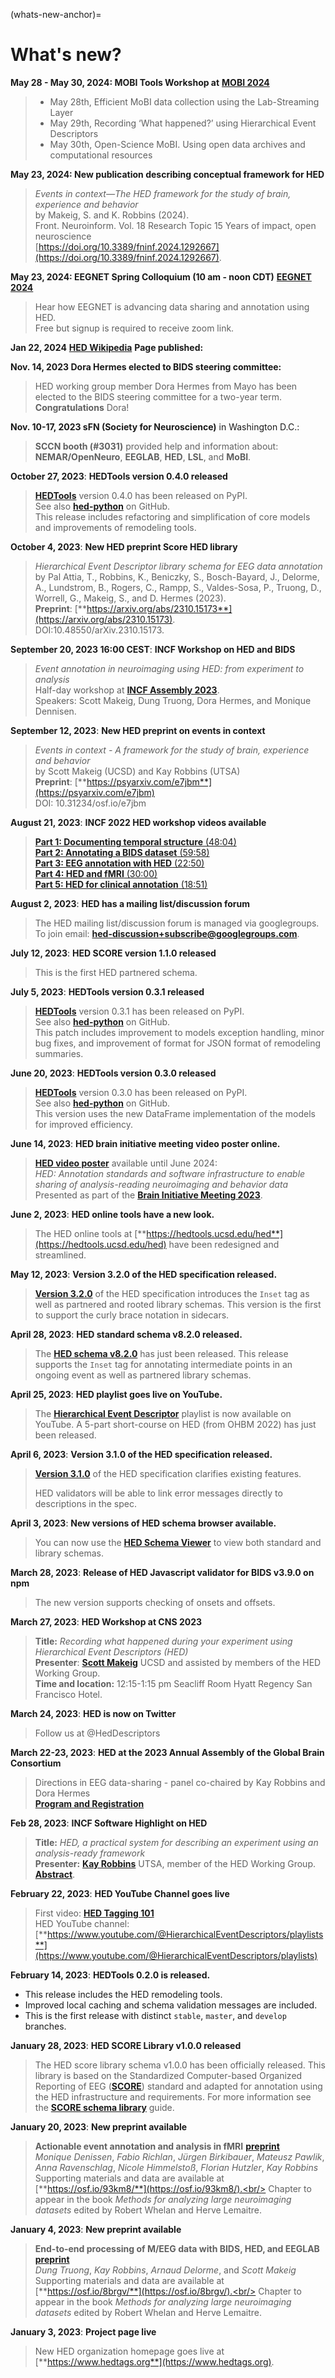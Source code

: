 (whats-new-anchor)=
# What's new?


**May 28 - May 30, 2024: MOBI Tools Workshop at** [**MOBI 2024**](https://sites.google.com/view/mobi-2024/program/workshop-schedule?authuser=0)
>  - May 28th, Efficient MoBI data collection using the Lab-Streaming Layer  
>  - May 29th, Recording ‘What happened?’ using Hierarchical Event Descriptors  
>  - May 30th, Open-Science MoBI. Using open data archives and computational resources  

**May 23, 2024: New publication describing conceptual framework for HED**
>  <em>Events in context—The HED framework for the study of brain, experience and behavior</em>  
>  by Makeig, S. and K. Robbins (2024).     
>  Front. Neuroinform. Vol. 18 Research Topic 15 Years of impact, open neuroscience  
>  [https://doi.org/10.3389/fninf.2024.1292667](https://doi.org/10.3389/fninf.2024.1292667).  

**May 23, 2024: EEGNET Spring Colloquium (10 am - noon CDT)** [**EEGNET 2024**](https://www.eventbrite.com/e/eegnet-spring-colloquium-2024-tickets-795533972527)
>  Hear how EEGNET is advancing data sharing and annotation using HED.  
>  Free but signup is required to receive zoom link.  

**Jan 22, 2024** [**HED Wikipedia**](https://en.wikipedia.org/wiki/Hierarchical_Event_Descriptors) **Page published:**

**Nov. 14, 2023 Dora Hermes elected to BIDS steering committee:**
>  HED working group member Dora Hermes from Mayo has been elected to the BIDS steering committee for a two-year term.
>  **Congratulations** Dora!  

**Nov. 10-17, 2023 sFN (Society for Neuroscience)** in Washington D.C.:  
> **SCCN booth (#3031)** provided help and information about:  
> **NEMAR/OpenNeuro**, **EEGLAB**, **HED**, **LSL**, and **MoBI**.  

**October 27, 2023**: **HEDTools version 0.4.0 released** 
> [**HEDTools**](https://pypi.org/project/hedtools/) version 0.4.0 has been released on PyPI.  
> See also [**hed-python**](https://github.com/hed-standard/hed-python) on GitHub.  
> This release includes refactoring and simplification of core models and improvements of remodeling tools.

**October 4, 2023**: **New HED preprint Score HED library**
> <em>Hierarchical Event Descriptor library schema for EEG data annotation</em>  
> by Pal Attia, T., Robbins, K., Beniczky, S., Bosch-Bayard, J., Delorme, A., Lundstrom, B., Rogers, C., Rampp, S., Valdes-Sosa, P., Truong, D., Worrell, G., Makeig, S., and D. Hermes (2023).    
> **Preprint**: [**https://arxiv.org/abs/2310.15173**](https://arxiv.org/abs/2310.15173).  
> DOI:10.48550/arXiv.2310.15173.  

**September 20, 2023 16:00 CEST**: **INCF Workshop on HED and BIDS**
> <em>Event annotation in neuroimaging using HED: from experiment to analysis</em>  
> Half-day workshop at [**INCF Assembly 2023**](https://neuroinformatics.incf.org/register).  
> Speakers: Scott Makeig, Dung Truong, Dora Hermes, and Monique Dennisen.  

**September 12, 2023**: **New HED preprint on events in context**
> *Events in context - A framework for the study of brain, experience and behavior*  
> by Scott Makeig (UCSD) and Kay Robbins (UTSA)  
> **Preprint**: [**https://psyarxiv.com/e7jbm**](https://psyarxiv.com/e7jbm)  
> DOI: 10.31234/osf.io/e7jbm   

**August 21, 2023**: **INCF 2022 HED workshop videos available**
> [**Part 1: Documenting temporal structure** (48:04)](https://youtu.be/cCp314DXMos)  
> [**Part 2: Annotating a BIDS dataset** (59:58)](https://youtu.be/BBiGNMyY3x8)   
> [**Part 3: EEG annotation with HED** (22:50)](https://youtu.be/9MRXw5YMHJk)  
> [**Part 4: HED and fMRI** (30:00)](https://youtu.be/QsYWi0mMLT4)  
> [**Part 5: HED for clinical annotation** (18:51)](https://youtu.be/dmNxVWaduEE)  

**August 2, 2023**: **HED has a mailing list/discussion forum**  
> The HED mailing list/discussion forum is managed via googlegroups. 
> To join email: [**hed-discussion+subscribe@googlegroups.com**](mailto:hed-discussion+subscribe@googlegroups.com).

**July 12, 2023**: **HED SCORE version 1.1.0 released**  
> This is the first HED partnered schema.  

**July 5, 2023**: **HEDTools version 0.3.1 released** 
> [**HEDTools**](https://pypi.org/project/hedtools/) version 0.3.1 has been released on PyPI.  
> See also [**hed-python**](https://github.com/hed-standard/hed-python) on GitHub.  
> This patch includes improvement to models exception handling, minor bug fixes, and improvement of format for JSON format of remodeling summaries.


**June 20, 2023**: **HEDTools version 0.3.0 released** 
> [**HEDTools**](https://pypi.org/project/hedtools/) version 0.3.0 has been released on PyPI.  
> See also [**hed-python**](https://github.com/hed-standard/hed-python) on GitHub.  
> This version uses the new DataFrame implementation of the models for improved efficiency.  

**June 14, 2023**: **HED brain initiative meeting video poster online.**  
> [**HED video poster**](https://brainmeeting2023.ipostersessions.com/?s=DA-51-73-83-1B-EA-B8-0A-CB-8F-41-BD-78-CD-68-D2) available until June 2024:  
> *HED: Annotation standards and software infrastructure to enable sharing of analysis-reading neuroimaging and behavior data*  
> Presented as part of the [**Brain Initiative Meeting 2023**](https://brainmeeting.swoogo.com/2023/begin?i=SChfLW2xODsF7JgaKhJT1nJAhf5QcbGi).  

**June 2, 2023**: **HED online tools have a new look.**  
> The HED online tools at [**https://hedtools.ucsd.edu/hed**](https://hedtools.ucsd.edu/hed) have been redesigned and streamlined.  

**May 12, 2023**: **Version 3.2.0 of the HED specification released.**  
> [**Version 3.2.0**](https://doi.org/10.5281/zenodo.7869149) of the HED specification
introduces the `Inset` tag as well as partnered and rooted library schemas.
> This version is the first to support the curly brace notation in sidecars.

**April 28, 2023**: **HED standard schema v8.2.0 released.**  
> The [**HED schema v8.2.0**](https://doi.org/10.5281/zenodo.7876037) has just
been released. This release supports the `Inset` tag for annotating intermediate
points in an ongoing event as well as partnered library schemas.


**April 25, 2023**: **HED playlist goes live on YouTube.**  
> The [**Hierarchical Event Descriptor**](https://www.youtube.com/playlist?list=PLeII6cRFsP6L5S6icwRrJp0DHkhOHtbp-) playlist is now available on YouTube. A 5-part short-course on HED (from OHBM 2022) has just been released.  

**April 6, 2023**: **Version 3.1.0 of the HED specification released.**  
> [**Version 3.1.0**](https://hed-specification.readthedocs.io/en/stable/) of the HED specification clarifies existing features.  
>
> HED validators will be able to link error messages directly to descriptions in the spec.  

**April 3, 2023**: **New versions of HED schema browser available.**   
> You can now use the [**HED Schema Viewer**](https://www.hedtags.org/display_hed.html) to view both standard and library schemas.

**March 28, 2023**: **Release of HED Javascript validator for BIDS v3.9.0 on npm**   
> The new version supports checking of onsets and offsets.

**March 27, 2023**: **HED Workshop at CNS 2023**   
> **Title:** *Recording what happened during your experiment using Hierarchical Event Descriptors (HED)*   
> **Presenter**: [**Scott Makeig**](https://sccn.ucsd.edu/~scott/) UCSD and assisted by members of the HED Working Group.    
> **Time and location:** 12:15-1:15 pm Seacliff Room  Hyatt Regency San Francisco Hotel.   

**March 24, 2023**: **HED is now on Twitter**
> Follow us at @HedDescriptors

**March 22-23, 2023**: **HED at the 2023 Annual Assembly of the Global Brain Consortium**<br/>
> Directions in EEG data-sharing - panel co-chaired by Kay Robbins and Dora Hermes  
> [**Program and Registration**](https://globalbrainconsortium.org/documents/GBC_March-2023_Agenda_Annual_Meeting.pdf)

**Feb 28, 2023**: **INCF Software Highlight on HED**   
> **Title:** *HED, a practical system for describing an experiment using an analysis-ready framework*   
> **Presenter:** [**Kay Robbins**](https://www.utsa.edu/sciences/computer-science/faculty/KayRobbins.html) UTSA, 
> member of the HED Working Group.  
> [**Abstract**](https://ocns.github.io/SoftwareWG/2023/02/17/software-highlight-kay-robbins-hed.html). 

**February 22, 2023**: **HED YouTube Channel goes live**<br/>
> First video:  [**HED Tagging 101**](https://youtu.be/iRAWO-Fn6Bw)  
> HED YouTube channel: [**https://www.youtube.com/@HierarchicalEventDescriptors/playlists**](https://www.youtube.com/@HierarchicalEventDescriptors/playlists)

**February 14, 2023**: **HEDTools 0.2.0 is released.**  
- This release includes the HED remodeling tools.   
- Improved local caching and schema validation messages are included.   
- This is the first release with distinct `stable`, `master`, and `develop` branches.

**January 28, 2023**: **HED SCORE Library v1.0.0 released**<br/>
> The HED score library schema v1.0.0 has been officially released.
> This library is based on the Standardized Computer-based Organized Reporting of EEG
> ([**SCORE**](https://pubmed.ncbi.nlm.nih.gov/28838815/)) standard and adapted for
> annotation using the HED infrastructure and requirements. 
> For more information see the [**SCORE schema library**](https://hed-schemas.readthedocs.io/en/latest/hed_score_schema.html) guide.

**January 20, 2023**: **New preprint available**<br/>

> **Actionable event annotation and analysis in fMRI** [**preprint**](https://osf.io/h7puk)<br/>
> *Monique Denissen*, *Fabio Richlan*, *Jürgen Birkibauer*, *Mateusz Pawlik*, *Anna Ravenschlag*, *Nicole Himmelstoß*, *Florian Hutzler*, *Kay Robbins*<br/>
> Supporting materials and data are available at [**https://osf.io/93km8/**](https://osf.io/93km8/).<br/>
> Chapter to appear in the book *Methods for analyzing large neuroimaging datasets*
edited by Robert Whelan and Herve Lemaitre.

**January 4, 2023**: **New preprint available**<br/>

> **End-to-end processing of M/EEG data with BIDS, HED, and EEGLAB** [**preprint**](https://osf.io/h7puk)<br/>
> *Dung Truong*, *Kay Robbins*, *Arnaud Delorme*, and *Scott Makeig*</br>
> Supporting materials and data are available at [**https://osf.io/8brgv/**](https://osf.io/8brgv/).<br/>
> Chapter to appear in the book *Methods for analyzing large neuroimaging datasets*
edited by Robert Whelan and Herve Lemaitre.

**January 3, 2023**: **Project page live**<br/>

>New HED organization homepage goes live at [**https://www.hedtags.org**](https://www.hedtags.org).